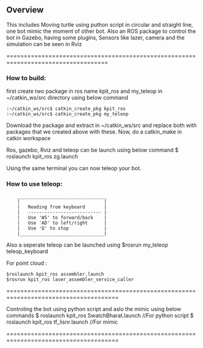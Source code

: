 ## Overview

This includes Moving turtle using puthon script in circular and straight line, 
one bot mimic the moment of other bot.
Also an ROS package to control the bot in Gazebo, having some plugins, Sensors
like lazer, camera and the simulation can be seen in Rviz

===================================================================================

### How to build:

first create two package in ros name kpit_ros and my_teleop in ~/catkin_ws/src 
directory using below command
	
	:~/catkin_ws/src$ catkin_create_pkg kpit_ros
	:~/catkin_ws/src$ catkin_create_pkg my_teleop
	
Download the package and extract in ~/catkin_ws/src and replace both with packages
that we created above with these.
Now, do a catkin_make in catkin workspace


Ros, gazebo, Rviz and teleop can be launch using below command
	$ roslaunch kpit_ros zg.launch 

Using the same terminal you can now teleop your bot.


### How to use teleop:  
		_________________________________  
		|								|  
		|	Reading from keyboard 		|  
		|	--------------------------- |  
		|	Use 'WS' to forward/back    |  
		|	Use 'AD' to left/right      |  
		|	Use 'Q' to stop             |  
		|_______________________________|  

Also a seperate teleop can be launched using 
	$rosrun my_teleop teleop_keyboard 

For point cloud : 

	$roslaunch kpit_ros assembler.launch 
	$rosrun kpit_ros laser_assembler_service_caller 

======================================================================================


Controling the bot using python script and aslo the mimic using below commands
	$ roslaunch kpit_ros SwatchBharat.launch     //For python script
	$ roslaunch kpit_ros tf_lisnr.launch 		 //For mimic

======================================================================================


